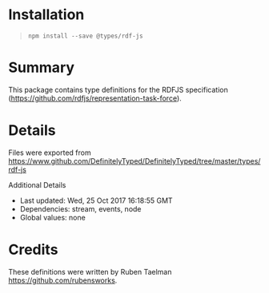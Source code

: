 # Installation
> `npm install --save @types/rdf-js`

# Summary
This package contains type definitions for the RDFJS specification (https://github.com/rdfjs/representation-task-force).

# Details
Files were exported from https://www.github.com/DefinitelyTyped/DefinitelyTyped/tree/master/types/rdf-js

Additional Details
 * Last updated: Wed, 25 Oct 2017 16:18:55 GMT
 * Dependencies: stream, events, node
 * Global values: none

# Credits
These definitions were written by Ruben Taelman <https://github.com/rubensworks>.
